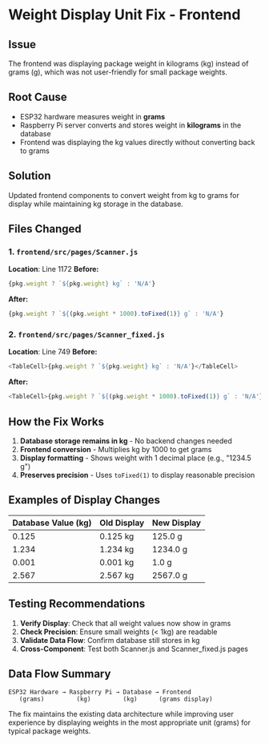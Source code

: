 # Weight Display Unit Fix - Frontend

## Issue
The frontend was displaying package weight in kilograms (kg) instead of grams (g), which was not user-friendly for small package weights.

## Root Cause
- ESP32 hardware measures weight in **grams**
- Raspberry Pi server converts and stores weight in **kilograms** in the database
- Frontend was displaying the kg values directly without converting back to grams

## Solution
Updated frontend components to convert weight from kg to grams for display while maintaining kg storage in the database.

## Files Changed

### 1. `frontend/src/pages/Scanner.js`
**Location**: Line 1172
**Before:**
```javascript
{pkg.weight ? `${pkg.weight} kg` : 'N/A'}
```
**After:**
```javascript
{pkg.weight ? `${(pkg.weight * 1000).toFixed(1)} g` : 'N/A'}
```

### 2. `frontend/src/pages/Scanner_fixed.js`
**Location**: Line 749
**Before:**
```javascript
<TableCell>{pkg.weight ? `${pkg.weight} kg` : 'N/A'}</TableCell>
```
**After:**
```javascript
<TableCell>{pkg.weight ? `${(pkg.weight * 1000).toFixed(1)} g` : 'N/A'}</TableCell>
```

## How the Fix Works

1. **Database storage remains in kg** - No backend changes needed
2. **Frontend conversion** - Multiplies kg by 1000 to get grams
3. **Display formatting** - Shows weight with 1 decimal place (e.g., "1234.5 g")
4. **Preserves precision** - Uses `toFixed(1)` to display reasonable precision

## Examples of Display Changes

| Database Value (kg) | Old Display | New Display |
|-------------------|-------------|-------------|
| 0.125 | 0.125 kg | 125.0 g |
| 1.234 | 1.234 kg | 1234.0 g |
| 0.001 | 0.001 kg | 1.0 g |
| 2.567 | 2.567 kg | 2567.0 g |

## Testing Recommendations

1. **Verify Display**: Check that all weight values now show in grams
2. **Check Precision**: Ensure small weights (< 1kg) are readable
3. **Validate Data Flow**: Confirm database still stores in kg
4. **Cross-Component**: Test both Scanner.js and Scanner_fixed.js pages

## Data Flow Summary

```
ESP32 Hardware → Raspberry Pi → Database → Frontend
   (grams)         (kg)         (kg)      (grams display)
```

The fix maintains the existing data architecture while improving user experience by displaying weights in the most appropriate unit (grams) for typical package weights.
